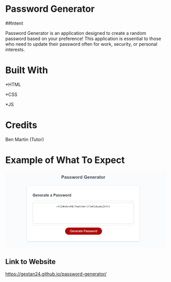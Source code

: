 # Password Generator 


##Intent

Password Generator is an application designed to create a random password based on your preference! 
This application is essential to those who need to update their password often for work, security, 
or personal interests.


# Built With

*HTML

*CSS

*JS



#  Credits

Ben Martin (Tutor)



# Example of What To Expect


![password generator in action](./assets/images/pass-gen.png)





## Link to Website

https://gestan24.github.io/password-generator/

